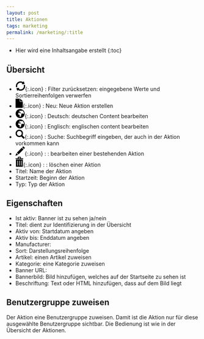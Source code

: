 ```yaml
---
layout: post
title: Aktionen
tags: marketing
permalink: /marketing/:title
---
```



+ Hier wird eine Inhaltsangabe erstellt
{:toc}




## Übersicht


- ![ReloadSymbol][1]{:.icon} : Filter zurücksetzen: eingegebene Werte und Sortierreihenfolgen verwerfen
- ![BlattSymbol][2]{:.icon} : Neu: Neue Aktion erstellen
- ![WeltSymbol][3]{:.icon} : Deutsch: deutschen Content bearbeiten
- ![WeltSymbol][4]{:.icon} : Englisch: englischen content bearbeiten
- ![LupenSymbol][5]{:.icon} : Suche: Suchbegriff eingeben, der auch in der Aktion vorkommen kann
- ![StiftSymbol][6]{:.icon} : : bearbeiten einer bestehenden Aktion
- ![MüllSymbol][7]{:.icon} : : löschen einer Aktion
- Titel: Name der Aktion
- Startzeit: Beginn der Aktion
- Typ: Typ der Aktion


## Eigenschaften
- Ist aktiv: Banner ist zu sehen ja/nein
- Titel: dient zur Identifizierung in der Übersicht 
- Aktiv von: Startdatum angeben
- Aktiv bis: Enddatum angeben
- Manufacturer: 
- Sort: Darstellungsreihenfolge
- Artikel: einen Artikel zuweisen
- Kategorie: eine Kategorie zuweisen
- Banner URL: 
- Bannerbild: Bild hinzufügen, welches auf der Startseite zu sehen ist
- Beschriftung: Text oder HTML hinzufügen, dass auf dem Bild liegt


## Benutzergruppe zuweisen
Der Aktion eine Benutzergruppe zuweisen. Damit ist die Aktion nur für diese ausgewählte Benutzergruppe sichtbar. Die Bedienung ist wie in der Übersicht der Aktionen.








[1]:/img/glyphicons/glyphicons-82-refresh.png
[2]:/img/glyphicons/glyphicons-37-file.png
[3]:/img/glyphicons/glyphicons-371-globe-af.png
[4]:/img/glyphicons/glyphicons-371-globe-af.png
[5]:/img/glyphicons/glyphicons-28-search.png
[6]:/img/glyphicons/glyphicons-31-pencil.png
[7]:/img/glyphicons/glyphicons-17-bin.png
